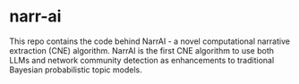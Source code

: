 # narr-ai
This repo contains the code behind NarrAI - a novel computational narrative extraction (CNE) algorithm. NarrAI is the first CNE algorithm to use both LLMs and network community detection as enhancements to traditional Bayesian probabilistic topic models. 
